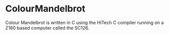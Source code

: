 # ColourMandelbrot
Colour Mandelbrot is written in C using the HiTech C compiler running on a Z180 based computer called the SC126.

